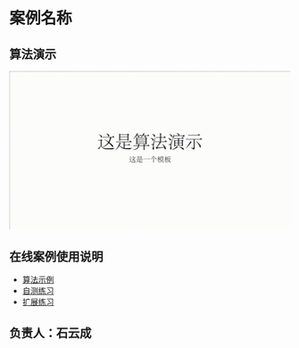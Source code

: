 # 案例名称

## 算法演示

![算法演示动画](2_算法演示/demo.gif)


## 在线案例使用说明

- [算法示例](1_算法示例/README.md)
- [自测练习](3_自测练习/README.md)
- [扩展练习](4_扩展练习/README.md)

## 负责人：石云成